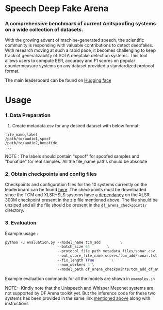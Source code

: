 # Speech Deep Fake Arena

### A comprehensive benchmark of current Anitspoofing systems on a wide collection of datasets. 

With the growing advent of machine-generated speech, the scientific community is responding with valuable contributions to detect deepfakes. With research moving at such a rapid pace, it becomes challenging to keep track of generalizability of SOTA deepfake detection systems. This tool allows users to compute EER, accuracy and F1 scores on popular countermeasure systems on any dataset provided a standardized protocol format.

The main leaderboard can be found on [Hugging face](https://huggingface.co/spaces/Speech-Arena-2025/Speech-DF-Arena)


# Usage 							
### 1. Data Preparation 

1. Create metadata.csv for any desired dataset with below format:
```
file_name,label
/path/to/audio1,spoof
/path/to/audio2,bonafide
...

```
NOTE : The labels should contain "spoof" for spoofed samples and "bonafide" for real samples.
       All the file_name paths should be absolute 

### 2. Obtain checkpoints and config files

Checkpoints and configuration files for the 10 systems currently on the leaderboard can be found [here](https://drive.google.com/file/d/1iajJbXtrTDgyvxQYBA44V9_-nd9RaMzj/view?usp=sharing) .The checkpoints must be downloaded since the TCM and XLSR+SLS systems have a [dependancy](https://github.com/Speech-Arena/speech_df_arena/blob/0fdeed13d964356339ab095beed2b552930cd3b4/Models/tcm_add.py#L292) on the XLSR 300M checkpoint present in the zip file mentioned above. The file should be unziped and all the file should be present in the `df_arena_checkpoints/` directory. 
### 3. Evaluation



Example usage : 
```py
python -u evaluation.py --model_name tcm_add         \
                        --batch_size 64        \
                        --protocol_file_path metadata_files/sonar.csv          \
                        --out_score_file_name scores/tcm_add/sonar.txt        \
                        --fix_length True        \
                        --num_workers 4 \
                        --model_path df_arena_checkpoints/tcm_add_df_avg_5_best.pth>scores/logs/tcm_add/sonar.txt 
```
Example evaluation commands for all the models are shown in `examples.sh`

NOTE:- Kindly note that the Unispeech and Whisper Mesonet systems are not supported by DF Arena toolkit yet. But the inference code for these two systems has been provided in the same link [mentioned above]([here](https://drive.google.com/file/d/1iajJbXtrTDgyvxQYBA44V9_-nd9RaMzj/view?usp=sharing)) along with instructions
